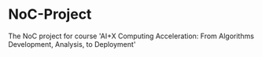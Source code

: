 # NoC-Project
The NoC project for course 'AI+X Computing Acceleration: From Algorithms Development, Analysis, to Deployment'
